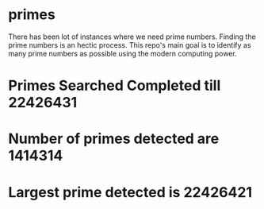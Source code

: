 # primes
There has been lot of instances where we need prime numbers. Finding the prime numbers is an hectic process. This repo's main goal is to identify as many prime numbers as possible using the modern computing power.

# Primes Searched Completed till 22426431
# Number of primes detected are 1414314
# Largest prime detected is 22426421
